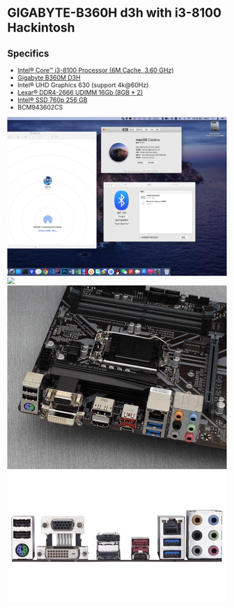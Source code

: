 # GIGABYTE-B360H d3h with i3-8100 Hackintosh

## Specifics

- [Intel® Core™ i3-8100 Processor (6M Cache, 3.60 GHz)](https://ark.intel.com/content/www/us/en/ark/products/126688/intel-core-i3-8100-processor-6m-cache-3-60-ghz.html)
- [Gigabyte B360M D3H](https://www.gigabyte.cn/Motherboard/B360M-D3H-rev-10)
- Intel® UHD Graphics 630 (support 4k@60Hz)
- [Lexar® DDR4-2666 UDIMM 16Gb (8GB * 2)](https://www.lexar.com/cn/portfolio_page/ddr4-2666-udimm-desktop-memory)
- [Intel® SSD 760p 256 GB](https://ark.intel.com/content/www/us/en/ark/products/134583/intel-ssd-760p-series-256gb-m-2-80mm-pcie-3-0-x4-3d2-tlc.html)
- BCM943602CS

![](https://raw.githubusercontent.com/suxiaogang/GIGABYTE-B360H-d3h-i3-8100-Hackintosh/master/screenshot/1.jpg)
![](https://raw.githubusercontent.com/suxiaogang/GIGABYTE-B360H-d3h-i3-8100-Hackintosh/master/screenshot/2.png)
![](https://raw.githubusercontent.com/suxiaogang/GIGABYTE-B360H-d3h-i3-8100-Hackintosh/master/img/board.jpg)
![](https://raw.githubusercontent.com/suxiaogang/GIGABYTE-B360H-d3h-i3-8100-Hackintosh/master/img/IO.png)